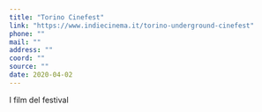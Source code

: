 ```yaml
---
title: "Torino Cinefest"
link: "https://www.indiecinema.it/torino-underground-cinefest"
phone: ""
mail: ""
address: ""
coord: ""
source: ""
date: 2020-04-02
---
```


I film del festival

